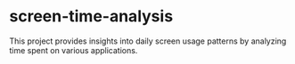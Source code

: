 # screen-time-analysis
This project provides insights into daily screen usage patterns by analyzing time spent on various applications. 

